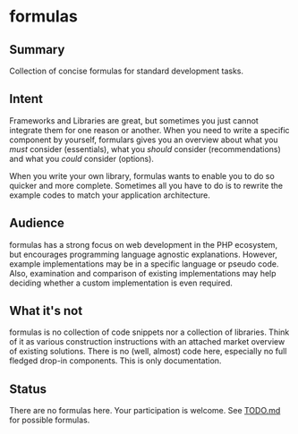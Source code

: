 formulas
========

## Summary
Collection of concise formulas for standard development tasks.

## Intent
Frameworks and Libraries are great, but sometimes you just cannot integrate them for one reason or another. When you need to write a specific component by yourself, formulars gives you an overview about what you *must* consider (essentials), what you *should* consider (recommendations) and what you *could* consider (options). 

When you write your own library, formulas wants to enable you to do so quicker and more complete. Sometimes all you have to do is to rewrite the example codes to match your application architecture.

## Audience
formulas has a strong focus on web development in the PHP ecosystem, but encourages programming language agnostic explanations. However, example implementations may be in a specific language or pseudo code. Also, examination and comparison of existing implementations may help deciding whether a custom implementation is even required.

## What it's not
formulas is no collection of code snippets nor a collection of libraries.  Think of it as various construction instructions with an attached market overview of existing solutions. There is no (well, almost) code here, especially no full fledged drop-in components. This is only documentation.

## Status
There are no formulas here. Your participation is welcome. See [TODO.md](TODO.md) for possible formulas.
